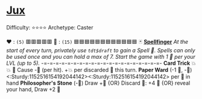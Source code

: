 # [Jux](<https://www.youtube.com/watch?v=Zf2qOWmKiz0>)
Difficulty: ⭐⭐⭐⭐
Archetype: Caster

❤️ : `(5)`   🟥🟥🟥🟥🟥
🔷 : `(15)` 🟦🟦🟦🟦🟦🟦🟦🟦🟦🟦🟦🟦
🃏 [**Spellfinger**](https://media.discordapp.net/attachments/1056365502101979146/1178163475554521228/Jux.png?ex=6575253d&is=6562b03d&hm=9972caed5b1aae292c513f2b9da5314cbd893ea76520d4ab8c2a561c70869cc1&=&format=webp&width=675&height=675) 
*At the start of every turn, privately use `tdt$draft` to gain a Spell 📜. Spells can only be used once and you can hold a max of 7. Start the game with 1 📜 per your LVL (up to 5).* 
-=-=-=-=-=-=-=-=-=-=-=-=-=-=-=-=-=-=-=-=-
**Card Trick** 💥💥 🔀 Cause -🔷 (per hit).  +💥 per discarded 📜 this turn.
**Paper Ward** (-1 📜, -🔷) <:Sturdy:1152516154192044142><:Sturdy:1152516154192044142> per 📜 in hand
**Philosopher's Stone** (-🔷) Draw +📜 {OR} Discard 📜: +4 🔷 {OR} reveal your hand, Draw +2 📜
